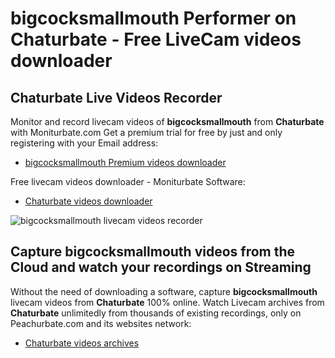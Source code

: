 # bigcocksmallmouth Performer on Chaturbate - Free LiveCam videos downloader

## Chaturbate Live Videos Recorder

Monitor and record livecam videos of **bigcocksmallmouth** from **Chaturbate** with Moniturbate.com
Get a premium trial for free by just and only registering with your Email address:
* [bigcocksmallmouth Premium videos downloader](https://moniturbate.com/request-demo-licence-key.html)

Free livecam videos downloader - Moniturbate Software:
* [Chaturbate videos downloader](https://moniturbate.com/moniturbate-download-software.html)

![bigcocksmallmouth livecam videos recorder](https://peachurnet.com/templates/moniturbate-software.png)


## Capture bigcocksmallmouth videos from the Cloud and watch your recordings on Streaming

Without the need of downloading a software, capture **bigcocksmallmouth** livecam videos from **Chaturbate** 100% online.
Watch Livecam archives from **Chaturbate** unlimitedly from thousands of existing recordings, only on Peachurbate.com and its websites network:
* [Chaturbate videos archives](https://peachurnet.com/)